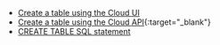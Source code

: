 * [Create a table using the Cloud UI](/docs/cloud/cloud-tables/cloud-table-create)
* [Create a table using the Cloud API](https://api-docs-featurebase-cloud.redoc.ly/latest#operation/createTable){:target="_blank"}
* [CREATE TABLE SQL statement](/docs/sql-guide/statements/statement-table-create)
